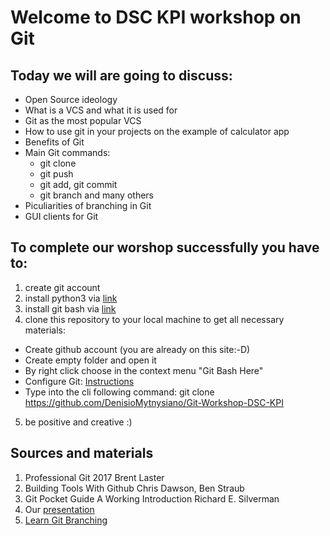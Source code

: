 # Welcome to DSC KPI workshop on Git
## Today we will are going to discuss:
- Open Source ideology
- What is a VCS and what it is used for
- Git as the most popular VCS
- How to use git in your projects on the example of calculator app
- Benefits of Git
- Main Git commands:
  - git clone
  - git push
  - git add, git commit
  - git branch and many others
- Piculiarities of branching in Git
- GUI clients for Git

## To complete our worshop successfully you have to:
1. create git account
2. install python3 via [link](https://www.python.org/downloads/)
3. install git bash via [link](https://git-scm.com/downloads)
4. clone this repository to your local machine to get all necessary materials:
  - Create github account (you are already on this site:-D)
  - Create empty folder and open it
  - By right click choose in the context menu "Git Bash Here"
  - Configure Git: [Instructions](https://git-scm.com/book/en/v2/Getting-Started-First-Time-Git-Setup)
  - Type into the cli following command: git clone https://github.com/DenisioMytnysiano/Git-Workshop-DSC-KPI
5. be positive and creative :)

## Sources and materials
1. Professional Git 2017 Brent Laster
2. Building Tools With Github Chris Dawson, Ben Straub
3. Git Pocket Guide A Working Introduction Richard E. Silverman
4. Our [presentation]()
5. [Learn Git Branching](https://learngitbranching.js.org/?locale=ru_RU)

